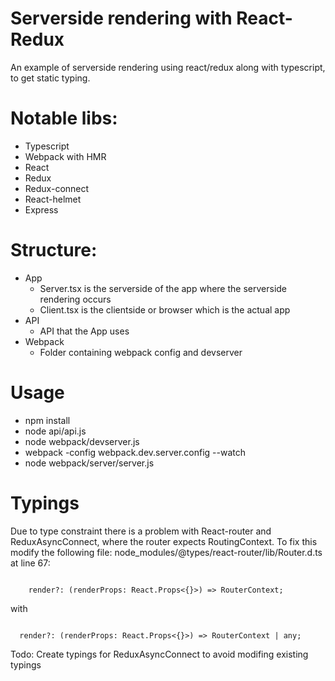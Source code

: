 # Serverside rendering with React-Redux
An example of serverside rendering using react/redux along with typescript, to get static typing.

# Notable libs:
* Typescript
* Webpack with HMR 
* React
* Redux
* Redux-connect
* React-helmet
* Express

# Structure:
* App
  * Server.tsx is the serverside of the app where the serverside rendering occurs
  * Client.tsx is the clientside or browser which is the actual app
* API
  * API that the App uses
* Webpack
  * Folder containing webpack config and devserver

# Usage
* npm install
* node api/api.js
* node webpack/devserver.js
* webpack -config webpack.dev.server.config --watch
* node webpack/server/server.js

# Typings
Due to type constraint there is a problem with React-router and ReduxAsyncConnect, where the router expects RoutingContext. To fix this  modify the following file: node_modules/@types/react-router/lib/Router.d.ts at line 67:

<code>
    render?: (renderProps: React.Props<{}>) => RouterContext;
</code>

with

<code>
  render?: (renderProps: React.Props<{}>) => RouterContext | any;
</code>

Todo: Create typings for ReduxAsyncConnect to avoid modifing existing typings